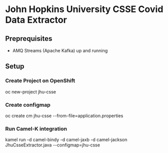 # John Hopkins University CSSE Covid Data Extractor

## Preprequisites

- AMQ Streams (Apache Kafka) up and running

## Setup

### Create Project on OpenShift

oc new-project jhu-csse

### Create configmap

oc create cm jhu-csse --from-file=application.properties

### Run Camel-K integration

kamel run -d camel-bindy -d camel-jaxb -d camel-jackson JhuCsseExtractor.java --configmap=jhu-csse
